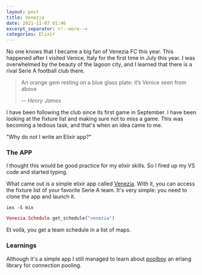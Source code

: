 ```yaml
---
layout: post
title: Venezia
date: 2021-11-07 01:46
excerpt_separator: <!--more-->
categories: Elixir
---
```

No one knows that I became a big fan of Venezia FC this year. This happened after I visited Venice, Italy for the first time in July this year.
I was overwhelmed by the beauty of the lagoon city, and I learned that there is a rival Serie A football club there. 

<!--more-->

> An orange gem resting on a blue glass plate: it’s Venice seen from above
>
> -- <cite>Henry James</cite>

I have been following the club since its first game in September. I have been looking at the fixture list and making sure not to miss a game. This was becoming a tedious task, and that's when an idea came to me. 

"Why do not I write an Elixir app?"

### The APP

I thought this would be good practice for my elixir skills. So I fired up my VS code and started typing.

What came out is a simple elixir app called [Venezia](https://github.com/grzegorz-jakubiak/venezia). With it, you can access the fixture list of your favorite Serie A team. It's very simple: you need to clone the app and launch it.
```
iex -S mix
```

```elixir
Venezia.Schedule.get_schedule("venezia")
```

Et voilà, you get a team schedule in a list of maps.

### Learnings

Although it's a simple app I still managed to learn about [poolboy](https://github.com/devinus/poolboy) an erlang library for connection pooling.